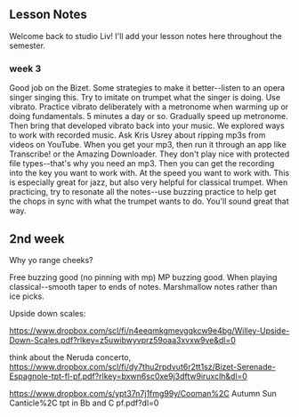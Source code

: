 ## Lesson Notes

Welcome back to studio Liv! I'll add your lesson notes here throughout the semester.

### week 3

Good job on the Bizet. Some strategies to make it better--listen to an opera singer singing this. Try to imitate on trumpet what the singer is doing. Use vibrato. Practice vibrato deliberately with a metronome when warming up or doing fundamentals. 5 minutes a day or so. Gradually speed up metronome. Then bring that developed vibrato back into your music.
We explored ways to work with recorded music. Ask Kris Usrey about ripping mp3s from videos on YouTube. 
When you get your mp3, then run it through an app like Transcribe! or the Amazing Downloader. They don't play nice with protected file types--that's why you need an mp3. 
Then you can get the recording into the key you want to work with. At the speed you want to work with. This is especially great for jazz, but also very helpful for classical trumpet.
When practicing, try to resonate all the notes--use buzzing practice to help get the chops in sync with what the trumpet wants to do. You'll sound great that way.

## 2nd week
Why yo range cheeks?

Free buzzing good (no pinning with mp)
MP buzzing good. 
When playing classical--smooth taper to ends of notes. Marshmallow notes rather than ice picks. 

Upside down scales:

https://www.dropbox.com/scl/fi/n4eeqmkgmevgqkcw9e4bg/Willey-Upside-Down-Scales.pdf?rlkey=z5uwibwyvprz59oaa3xvxw9ve&dl=0

think about the Neruda concerto, 
https://www.dropbox.com/scl/fi/dy7thu2rpdvut6r2tt1sz/Bizet-Serenade-Espagnole-tpt-fl-pf.pdf?rlkey=bxwn6sc0xe9j3dftw9iruxclh&dl=0 

https://www.dropbox.com/s/ypt37n7j1fmg99y/Cooman%2C Autumn Sun Canticle%2C tpt in Bb and C pf.pdf?dl=0

